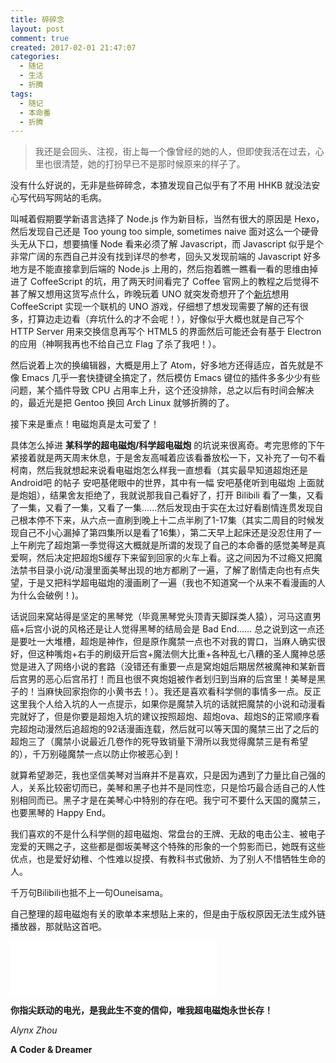 ```yaml
---
title: 碎碎念
layout: post
comment: true
created: 2017-02-01 21:47:07
categories:
  - 随记
  - 生活
  - 折腾
tags:
  - 随记
  - 本命番
  - 折腾
---
```

<blockquote class="center-quote">我还是会回头、注视，街上每一个像曾经的她的人，但即使我活在过去，心里也很清楚，她的打扮早已不是那时候原来的样子了。</blockquote>

没有什么好说的，无非是些碎碎念，本猹发现自己似乎有了不用 HHKB 就没法安心写代码写网站的毛病。

<!--more-->

叫喊着假期要学新语言选择了 Node.js 作为新目标，当然有很大的原因是 Hexo，然后发现自己还是 Too young too simple, sometimes naive 面对这么一个硬骨头无从下口，想要搞懂 Node 看来必须了解 Javascript，而 Javascript 似乎是个非常广阔的东西自己并没有找到详尽的参考，回头又发现前端的 Javascript 好多地方是不能直接拿到后端的 Node.js 上用的，然后抱着瞧一瞧看一看的思维由掉进了 CoffeeScript 的坑，用了两天时间看完了 Coffee 官网上的教程之后觉得不甚了解又想用这货写点什么，昨晚玩着 UNO 就突发奇想开了个[新坑](https://github.com/AlynxZhou/uno-coffee/)想用 CoffeeScript 实现一个联机的 UNO 游戏，仔细想了想发现需要了解的还有很多，打算边走边看（弃坑什么的才不会呢！），好像似乎大概也就是自己写个 HTTP Server 用来交换信息再写个 HTML5 的界面然后可能还会有基于 Electron 的应用（神啊我再也不给自己立 Flag 了杀了我吧！）。

然后说着上次的换编辑器，大概是用上了 Atom，好多地方还得适应，首先就是不像 Emacs 几乎一套快捷键全搞定了，然后模仿 Emacs 键位的插件多多少少有些问题，某个插件导致 CPU 占用率上升，这个还没排除，总之以后有时间会解决的，最近光是把 Gentoo 换回 Arch Linux 就够折腾的了。

接下来是重点！电磁炮真是太可爱了！

具体怎么掉进 **某科学的超电磁炮/科学超电磁炮** 的坑说来很离奇。考完思修的下午紧接着就是两天周末休息，于是舍友高喊着应该看番放松一下，又补充了一句不看柯南，然后我就想起来说看电磁炮怎么样我一直想看（其实最早知道超炮还是 Android吧 的帖子 安吧基佬眼中的世界，其中有一幅 安吧基佬听到电磁炮 上面就是炮姐），结果舍友拒绝了，我就说那我自己看好了，打开 Bilibili 看了一集，又看了一集，又看了一集，又看了一集……然后发现由于实在太过好看剧情连贯发现自己根本停不下来，从六点一直刷到晚上十二点半刷了1-17集（其实二周目的时候发现自己不小心漏掉了第四集所以是看了16集），第二天早上起床还是没忍住用了一上午刷完了超炮第一季觉得这大概就是所谓的发现了自己的本命番的感觉美琴是真爱啊，然后决定把超炮S缓存下来留到回家的火车上看。这之间因为不过瘾又把魔法禁书目录小说/动漫里面美琴出现的地方都刷了一遍，了解了剧情走向也有点失望，于是又把科学超电磁炮的漫画刷了一遍（我也不知道窝一个从来不看漫画的人为什么会破例！)。

话说回来窝站得是坚定的黑琴党（毕竟黑琴党头顶青天脚踩类人猿），河马这直男癌+后宫小说的风格还是让人觉得黑琴的结局会是 Bad End…… 总之说到这一点还是要吐一大堆槽，超炮是神作，但是原作魔禁一点也不对我的胃口，当麻人确实很好，但这种嘴炮+右手的刷级开后宫+魔法侧大比重+各种乱七八糟的圣人魔神总感觉是进入了网络小说的套路（没错还有重要一点是窝炮姐后期居然被魔神和某新晋后宫男的恶心后宫吊打！而且也很不爽炮姐被作者划归到当麻的后宫里！美琴是黑子的！当麻快回家抱你的小黄书去！）。我还是喜欢看科学侧的事情多一点。反正这里我个人给入坑的人一点提示，如果你是魔禁入坑的话就把魔禁的小说和动漫看完就好了，但是你要是超炮入坑的建议按照超炮、超炮ova、超炮S的正常顺序看完超炮动漫然后追超炮的92话漫画连载，然后就可以等天国的魔禁三出了之后的超炮三了（魔禁小说最近几卷作的死导致销量下滑所以我觉得魔禁三是有希望的），千万别碰魔禁一点以防止你被恶心到！

就算希望渺茫，我也坚信美琴对当麻并不是喜欢，只是因为遇到了力量比自己强的人，关系比较密切而已，美琴和黑子也并不是同性恋，只是恰巧最合适自己的人性别相同而已。黑子才是在美琴心中特别的存在吧。我宁可不要什么天国的魔禁三，也要黑琴的 Happy End。

我们喜欢的不是什么科学侧的超电磁炮、常盘台的王牌、无敌的电击公主、被电子宠爱的天赐之子，这些都是御坂美琴这个特殊的形象的一个剪影而已，她既有这些优点，也是爱好幼稚、个性难以捉摸、有教科书式傲娇、为了别人不惜牺牲生命的人。

千万句Bilibili也抵不上一句Ouneisama。

自己整理的超电磁炮有关的歌单本来想贴上来的，但是由于版权原因无法生成外链播放器，那就贴这首吧。

<iframe frameborder="no" border="0" marginwidth="0" marginheight="0" width=330 height=86 src="//music.163.com/outchain/player?type=2&id=33913797&auto=0&height=66"></iframe>

**你指尖跃动的电光，是我此生不变的信仰，唯我超电磁炮永世长存！**

*Alynx Zhou*

**A Coder & Dreamer**

